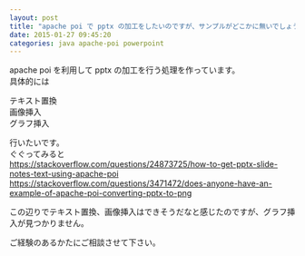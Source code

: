 ```yaml
---
layout: post
title: "apache poi で pptx の加工をしたいのですが、サンプルがどこかに無いでしょうか？"
date: 2015-01-27 09:45:20
categories: java apache-poi powerpoint
---
```

<p>apache poi を利用して pptx の加工を行う処理を作っています。<br>
具体的には</p>

<p>テキスト置換<br>
画像挿入<br>
グラフ挿入</p>

<p>行いたいです。<br>
ぐぐってみると<br>
<a href="https://stackoverflow.com/questions/24873725/how-to-get-pptx-slide-notes-text-using-apache-poi">https://stackoverflow.com/questions/24873725/how-to-get-pptx-slide-notes-text-using-apache-poi</a><br>
<a href="https://stackoverflow.com/questions/3471472/does-anyone-have-an-example-of-apache-poi-converting-pptx-to-png">https://stackoverflow.com/questions/3471472/does-anyone-have-an-example-of-apache-poi-converting-pptx-to-png</a></p>

<p>この辺りでテキスト置換、画像挿入はできそうだなと感じたのですが、グラフ挿入が見つかりません。</p>

<p>ご経験のあるかたにご相談させて下さい。</p>
